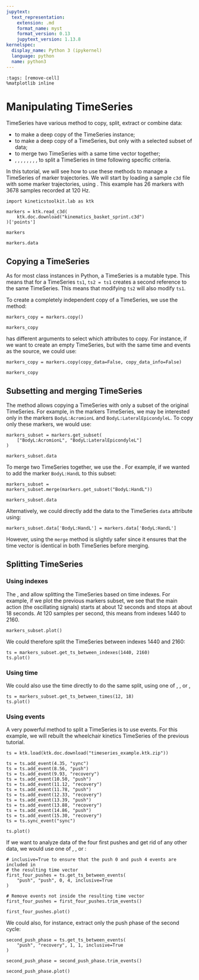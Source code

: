 ```yaml
---
jupytext:
  text_representation:
    extension: .md
    format_name: myst
    format_version: 0.13
    jupytext_version: 1.13.8
kernelspec:
  display_name: Python 3 (ipykernel)
  language: python
  name: python3
---
```


```{code-cell} ipython3
:tags: [remove-cell]
%matplotlib inline
```

# Manipulating TimeSeries

TimeSeries have various method to copy, split, extract or combine data:

- [](api/ktk.TimeSeries.copy.rst) to make a deep copy of the TimeSeries instance;
- [](api/ktk.TimeSeries.get_subset.rst) to make a deep copy of a TimeSeries, but only with a selected subset of data;
- [](api/ktk.TimeSeries.merge.rst) to merge two TimeSeries with a same time vector together;
- [](api/ktk.TimeSeries.get_ts_before_index.rst),
  [](api/ktk.TimeSeries.get_ts_after_index.rst),
  [](api/ktk.TimeSeries.get_ts_between_indexes.rst),
  [](api/ktk.TimeSeries.get_ts_before_time.rst),
  [](api/ktk.TimeSeries.get_ts_after_time.rst),
  [](api/ktk.TimeSeries.get_ts_between_times.rst),
  [](api/ktk.TimeSeries.get_ts_before_event.rst),
  [](api/ktk.TimeSeries.get_ts_after_event.rst),
  [](api/ktk.TimeSeries.get_ts_between_events.rst) to split a TimeSeries in time following specific criteria.

In this tutorial, we will see how to use these methods to manage a TimeSeries of marker trajectories. We will start by loading a sample `c3d` file with some marker trajectories, using [](api/ktk.read_c3d.rst). This example has 26 markers with 3678 samples recorded at 120 Hz.

```{code-cell} ipython3
import kineticstoolkit.lab as ktk

markers = ktk.read_c3d(
    ktk.doc.download("kinematics_basket_sprint.c3d")
)['points']

markers
```

```{code-cell} ipython3
markers.data
```

## Copying a TimeSeries

As for most class instances in Python, a TimeSeries is a mutable type. This means that for a TimeSeries `ts1`, `ts2 = ts1` creates a second reference to the same TimeSeries. This means that modifying `ts2` will also modify `ts1`.

To create a completely independent copy of a TimeSeries, we use the [](api/ktk.TimeSeries.copy.rst) method:

```{code-cell} ipython3
markers_copy = markers.copy()

markers_copy
```

[](api/ktk.TimeSeries.copy.rst) has different arguments to select which attributes to copy. For instance, if we want to create an empty TimeSeries, but with the same time and events as the source, we could use:

```{code-cell} ipython3
markers_copy = markers.copy(copy_data=False, copy_data_info=False)

markers_copy
```

## Subsetting and merging TimeSeries

The [](api/ktk.TimeSeries.get_subset.rst) method allows copying a TimeSeries with only a subset of the original TimeSeries. For example, in the markers TimeSeries, we may be interested only in the markers `BodyL:AcromionL` and `BodyL:LateralEpicondyleL`. To copy only these markers, we would use:

```{code-cell} ipython3
markers_subset = markers.get_subset(
    ["BodyL:AcromionL", "BodyL:LateralEpicondyleL"]
)

markers_subset.data
```

To merge two TimeSeries together, we use the [](api/ktk.TimeSeries.merge.rst). For example, if we wanted to add the marker `BodyL:HandL` to this subset:

```{code-cell} ipython3
markers_subset = markers_subset.merge(markers.get_subset("BodyL:HandL"))

markers_subset.data
```

Alternatively, we could directly add the data to the TimeSeries `data` attribute using:

```
markers_subset.data['BodyL:HandL'] = markers.data['BodyL:HandL']
```

However, using the `merge` method is slightly safer since it ensures that the time vector is identical in both TimeSeries before merging.

## Splitting TimeSeries

### Using indexes

The
[](api/ktk.TimeSeries.get_ts_before_index.rst),
[](api/ktk.TimeSeries.get_ts_after_index.rst) and
[](api/ktk.TimeSeries.get_ts_between_indexes.rst)
allow splitting the TimeSeries based on time indexes. For example, if we plot the previous markers subset, we see that the main action (the oscillating signals) starts at about 12 seconds and stops at about 18 seconds. At 120 samples per second, this means from indexes 1440 to 2160.

```{code-cell} ipython3
markers_subset.plot()
```

We could therefore split the TimeSeries between indexes 1440 and 2160:

```{code-cell} ipython3
ts = markers_subset.get_ts_between_indexes(1440, 2160)
ts.plot()
```

### Using time

We could also use the time directly to do the same split, using one of
[](api/ktk.TimeSeries.get_ts_before_time.rst),
[](api/ktk.TimeSeries.get_ts_after_time.rst), or
[](api/ktk.TimeSeries.get_ts_between_times.rst),

```{code-cell} ipython3
ts = markers_subset.get_ts_between_times(12, 18)
ts.plot()
```

### Using events

A very powerful method to split a TimeSeries is to use events. For this example, we will rebuilt the wheelchair kinetics TimeSeries of the previous tutorial.

```{code-cell} ipython3
ts = ktk.load(ktk.doc.download("timeseries_example.ktk.zip"))

ts = ts.add_event(4.35, "sync")
ts = ts.add_event(8.56, "push")
ts = ts.add_event(9.93, "recovery")
ts = ts.add_event(10.50, "push")
ts = ts.add_event(11.12, "recovery")
ts = ts.add_event(11.78, "push")
ts = ts.add_event(12.33, "recovery")
ts = ts.add_event(13.39, "push")
ts = ts.add_event(13.88, "recovery")
ts = ts.add_event(14.86, "push")
ts = ts.add_event(15.30, "recovery")
ts = ts.sync_event("sync")

ts.plot()
```

If we want to analyze data of the four first pushes and get rid of any other data, we would use one of
[](api/ktk.TimeSeries.get_ts_before_event.rst),
[](api/ktk.TimeSeries.get_ts_after_event.rst), or
[](api/ktk.TimeSeries.get_ts_between_events.rst):

```{code-cell} ipython3
# inclusive=True to ensure that the push 0 and push 4 events are included in
# the resulting time vector
first_four_pushes = ts.get_ts_between_events(
    "push", "push", 0, 4, inclusive=True
)

# Remove events not inside the resulting time vector
first_four_pushes = first_four_pushes.trim_events()

first_four_pushes.plot()
```

We could also, for instance, extract only the push phase of the second cycle:

```{code-cell} ipython3
second_push_phase = ts.get_ts_between_events(
    "push", "recovery", 1, 1, inclusive=True
)

second_push_phase = second_push_phase.trim_events()

second_push_phase.plot()
```
